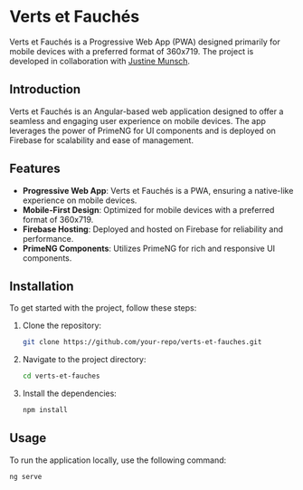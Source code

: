 # Verts et Fauchés

Verts et Fauchés is a Progressive Web App (PWA) designed primarily for mobile devices with a preferred format of 360x719.
The project is developed in collaboration with [Justine Munsch](https://github.com/JustineMunsch).

## Introduction

Verts et Fauchés is an Angular-based web application designed to offer a seamless and engaging user experience on mobile devices.
The app leverages the power of PrimeNG for UI components and is deployed on Firebase for scalability and ease of management.

## Features

- **Progressive Web App**: Verts et Fauchés is a PWA, ensuring a native-like experience on mobile devices.
- **Mobile-First Design**: Optimized for mobile devices with a preferred format of 360x719.
- **Firebase Hosting**: Deployed and hosted on Firebase for reliability and performance.
- **PrimeNG Components**: Utilizes PrimeNG for rich and responsive UI components.

## Installation

To get started with the project, follow these steps:

1. Clone the repository:
    ```bash
    git clone https://github.com/your-repo/verts-et-fauches.git
    ```
2. Navigate to the project directory:
    ```bash
    cd verts-et-fauches
    ```
3. Install the dependencies:
    ```bash
    npm install
    ```

## Usage

To run the application locally, use the following command:

```bash
ng serve
